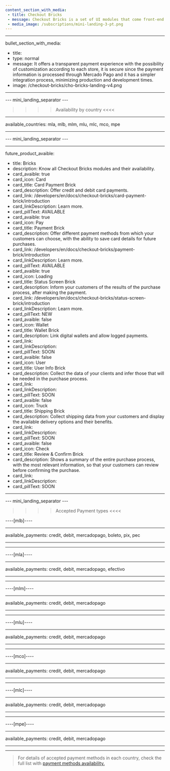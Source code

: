 ```yaml
---
content_section_with_media: 
 - title: Checkout Bricks
 - message: Checkout Bricks is a set of UI modules that come front-end ready and optimized for better usability and conversion. Each Brick can be used independently or together, forming the experience of a complete checkout.
 - media_image: /subscriptions/mini-landing-3-pt.png
---
```


---
bullet_section_with_media: 
 - title: 
 - type: normal
 - message: It offers a transparent payment experience with the possibility of customization according to each store, it is secure since the payment information is processed through Mercado Pago and it has a simpler integration process, minimizing production and development times.
 - image: /checkout-bricks/cho-bricks-landing-v4.png
---

--- mini_landing_separator ---

>>>> Availability by country <<<<
---
available_countries: mla, mlb, mlm, mlu, mlc, mco, mpe

---

--- mini_landing_separator ---

---
future_product_avaible: 
 - title: Bricks
 - description: Know all Checkout Bricks modules and their availability.
 - card_avaible: true
 - card_icon: Card
 - card_title: Card Payment Brick
 - card_description: Offer credit and debit card payments.
 - card_link: /developers/en/docs/checkout-bricks/card-payment-brick/introduction
 - card_linkDescription: Learn more.
 - card_pillText: AVAILABLE
 - card_avaible: true
 - card_icon: Pay
 - card_title: Payment Brick
 - card_description: Offer different payment methods from which your customers can choose, with the ability to save card details for future purchases.
 - card_link: /developers/en/docs/checkout-bricks/payment-brick/introduction
 - card_linkDescription: Learn more.
 - card_pillText: AVAILABLE
  - card_avaible: true
 - card_icon: Loading
 - card_title: Status Screen Brick
 - card_description: Inform your customers of the results of the purchase process, after making the payment. 
 - card_link: /developers/en/docs/checkout-bricks/status-screen-brick/introduction
 - card_linkDescription: Learn more.
 - card_pillText: NEW
 - card_avaible: false
 - card_icon: Wallet
 - card_title: Wallet Brick
 - card_description: Link digital wallets and allow logged payments. 
 - card_link:
 - card_linkDescription:
 - card_pillText: SOON
 - card_avaible: false
 - card_icon: User
 - card_title: User Info Brick
 - card_description: Collect the data of your clients and infer those that will be needed in the purchase process.
 - card_link:
 - card_linkDescription:
 - card_pillText: SOON
 - card_avaible: false
 - card_icon: Truck
 - card_title: Shipping Brick
 - card_description: Collect shipping data from your customers and display the available delivery options and their benefits.
 - card_link:
 - card_linkDescription:
 - card_pillText: SOON
 - card_avaible: false
 - card_icon: Check
 - card_title: Review & Confirm Brick
 - card_description: Shows a summary of the entire purchase process, with the most relevant information, so that your customers can review before confirming the purchase.
 - card_link:
 - card_linkDescription:
 - card_pillText: SOON
---

--- mini_landing_separator ---
>>>>  Accepted Payment types <<<<

----[mlb]----

---
available_payments: credit, debit, mercadopago, boleto, pix, pec

---

------------

----[mla]---- 

---
available_payments: credit, debit, mercadopago, efectivo

---
------------

----[mlm]---- 

---
available_payments: credit, debit, mercadopago

---
------------

----[mlu]---- 

---
available_payments: credit, debit, mercadopago

---
------------

----[mco]---- 

---
available_payments: credit, debit, mercadopago

---
------------

----[mlc]---- 

---
available_payments: credit, debit, mercadopago

---
------------

----[mpe]---- 

---
available_payments: credit, debit, mercadopago

---
------------

> For details of accepted payment methods in each country, check the full list with [payment methods availability.](/developers/en/docs/sales-processing/payment-methods)